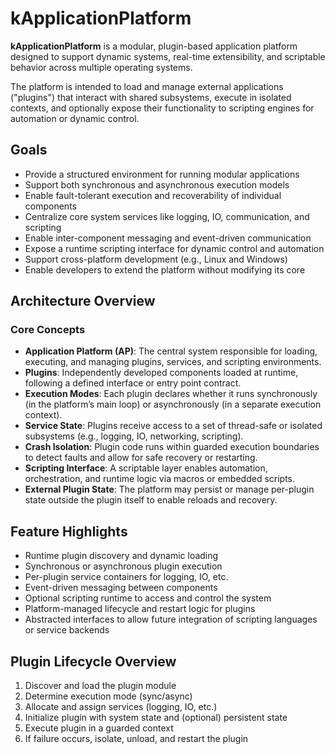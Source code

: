 # kApplicationPlatform

**kApplicationPlatform** is a modular, plugin-based application platform designed to support dynamic systems, real-time extensibility, and scriptable behavior across multiple operating systems.

The platform is intended to load and manage external applications ("plugins") that interact with shared subsystems, execute in isolated contexts, and optionally expose their functionality to scripting engines for automation or dynamic control.

## Goals

- Provide a structured environment for running modular applications
- Support both synchronous and asynchronous execution models
- Enable fault-tolerant execution and recoverability of individual components
- Centralize core system services like logging, IO, communication, and scripting
- Enable inter-component messaging and event-driven communication
- Expose a runtime scripting interface for dynamic control and automation
- Support cross-platform development (e.g., Linux and Windows)
- Enable developers to extend the platform without modifying its core

## Architecture Overview

### Core Concepts

- **Application Platform (AP)**: The central system responsible for loading, executing, and managing plugins, services, and scripting environments.
- **Plugins**: Independently developed components loaded at runtime, following a defined interface or entry point contract.
- **Execution Modes**: Each plugin declares whether it runs synchronously (in the platform’s main loop) or asynchronously (in a separate execution context).
- **Service State**: Plugins receive access to a set of thread-safe or isolated subsystems (e.g., logging, IO, networking, scripting).
- **Crash Isolation**: Plugin code runs within guarded execution boundaries to detect faults and allow for safe recovery or restarting.
- **Scripting Interface**: A scriptable layer enables automation, orchestration, and runtime logic via macros or embedded scripts.
- **External Plugin State**: The platform may persist or manage per-plugin state outside the plugin itself to enable reloads and recovery.

## Feature Highlights

- Runtime plugin discovery and dynamic loading
- Synchronous or asynchronous plugin execution
- Per-plugin service containers for logging, IO, etc.
- Event-driven messaging between components
- Optional scripting runtime to access and control the system
- Platform-managed lifecycle and restart logic for plugins
- Abstracted interfaces to allow future integration of scripting languages or service backends

## Plugin Lifecycle Overview

1. Discover and load the plugin module
2. Determine execution mode (sync/async)
3. Allocate and assign services (logging, IO, etc.)
4. Initialize plugin with system state and (optional) persistent state
5. Execute plugin in a guarded context
6. If failure occurs, isolate, unload, and restart the plugin
